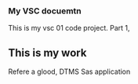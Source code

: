 ### My VSC docuemtn
This is my vsc 01 code project.
Part 1,
## This is my work
Refere a glood,
DTMS
Sas application
